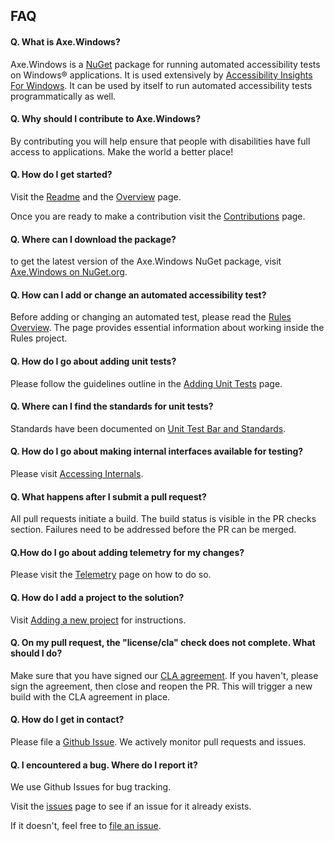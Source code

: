 <!-- Copyright (c) Microsoft Corporation. All rights reserved.
     Licensed under the MIT License. -->
     
## FAQ
#### Q. What is Axe.Windows?
Axe.Windows is a [NuGet](https://www.nuget.org/) package for running automated accessibility tests on Windows® applications. It is used extensively by [Accessibility Insights For Windows](https://accessibilityinsights.io/docs/en/windows/overview). It can be used by itself to run automated accessibility tests programmatically as well.

#### Q. Why should I contribute to Axe.Windows?
By contributing you will help ensure that people with disabilities have full access to applications. Make the world a better place!

#### Q. How do I get started?
Visit the [Readme](../README.md) and the [Overview](Overview.md) page.

Once you are ready to make a contribution visit the [Contributions](../Contributing.md) page.

#### Q. Where can I download the package?
to get the latest version of the Axe.Windows NuGet package, visit
[Axe.Windows on NuGet.org](https://www.nuget.org/packages/Axe.Windows/).

#### Q. How can I add or change an automated accessibility test?
Before adding or changing an automated test, please read the [Rules Overview](RulesOverview.md). The page provides essential information about working inside the Rules project.

#### Q. How do I go about adding unit tests?
Please follow the guidelines outline in the [Adding Unit Tests](AddUnitTests.md) page.

#### Q. Where can I find the standards for unit tests?
Standards have been documented on [Unit Test Bar and Standards](UnitTestBarAndStandards.md).

#### Q. How do I go about making internal interfaces available for testing? 
Please visit [Accessing Internals](AccessingInternals.md).

#### Q. What happens after I submit a pull request?
All pull requests initiate a build. The build status is visible in the PR checks section. Failures need to be addressed before the PR can be merged. 

#### Q.How do I go about adding telemetry for my changes?
Please visit the [Telemetry](Telemetry.md) page on how to do so.

#### Q. How do I add a project to the solution?
Visit [Adding a new project](NewProject.md) for instructions.

#### Q. On my pull request, the "license/cla" check does not complete. What should I do?
Make sure that you have signed our [CLA agreement](../Contributing.md). If you haven't, please sign the agreement, then close and reopen the PR. This will trigger a new build with the CLA agreement in place.

#### Q. How do I get in contact?
Please file a [Github Issue](https://github.com/Microsoft/axe-windows/issues/new/choose). We actively monitor pull requests and issues.

#### Q. I encountered a bug. Where do I report it?
We use Github Issues for bug tracking.

Visit the [issues](https://github.com/Microsoft/axe-windows/issues?q=is%3Aissue+is%3Aopen%2Cclosed) page to see if an issue for it already exists.

If it doesn't, feel free to [file an issue](https://github.com/Microsoft/axe-windows/issues/new/choose).
